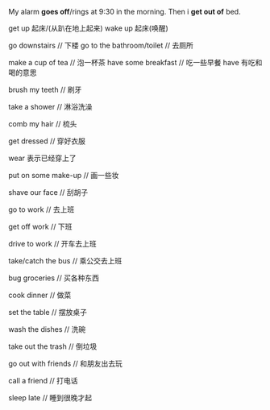 My alarm **goes off**/rings at 9:30 in the morning.
Then i **get out of** bed.

get up 起床/(从趴在地上起来)
wake up 起床(唤醒)

go downstairs // 下楼
go to the bathroom/toilet // 去厕所

make a cup of tea // 泡一杯茶
have some breakfast // 吃一些早餐 have 有吃和喝的意思

brush my teeth // 刷牙

take a shower // 淋浴洗澡

comb my hair // 梳头

get dressed // 穿好衣服

wear 表示已经穿上了

put on some make-up // 画一些妆

shave our face // 刮胡子

go to work // 去上班

get off work // 下班

drive to work // 开车去上班

take/catch the bus // 乘公交去上班

bug groceries // 买各种东西

cook dinner // 做菜

set the table // 摆放桌子

wash the dishes // 洗碗

take out the trash // 倒垃圾

go out with friends // 和朋友出去玩

call a friend // 打电话

sleep late // 睡到很晚才起
